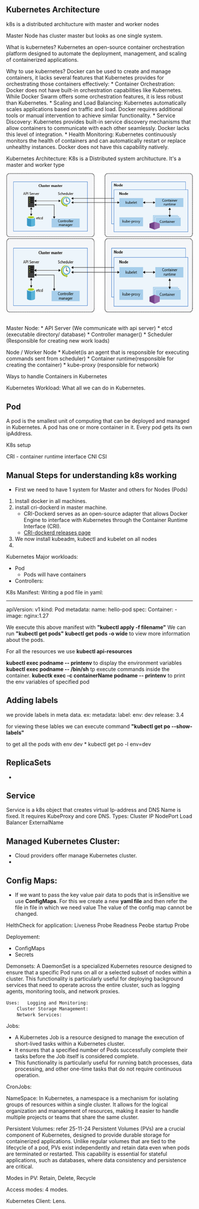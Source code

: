 

## Kubernetes Architecture

k8s is a distributed architucture with master and worker nodes

Master Node has cluster master but looks as one single system.


What is kubernetes?
Kubernetes an open-source container orchestration platform designed to automate the deployment, management, and scaling of containerized applications.

Why to use kubernetes?
Docker can be used to create and manage containers, it lacks several features that Kubernetes provides for orchestrating those containers effectively:
    * Container Orchestration: 
        Docker does not have built-in orchestration capabilities like Kubernetes. 
        While Docker Swarm offers some orchestration features, it is less robust than Kubernetes.
    * Scaling and Load Balancing: 
        Kubernetes automatically scales applications based on traffic and load. 
        Docker requires additional tools or manual intervention to achieve similar functionality.
    * Service Discovery: 
       Kubernetes provides built-in service discovery mechanisms that allow containers to communicate with each other seamlessly. 
        Docker lacks this level of integration.
    * Health Monitoring: 
        Kubernetes continuously monitors the health of containers and can automatically restart or replace unhealthy instances. 
        Docker does not have this capability natively.

Kubernetes Architecture:
K8s is a Distributed system architucture.
It's a master and worker type

![Kubernetes Architecture](../images/Kubernetes_1.webp)  
<img src="../images/kubernetes_1.webp" height="200">  

</br>
Master Node:
    * API Server (We communicate with api server)
    * etcd (executable directory/ database)
    * Controller manager()
    * Scheduler (Responsible for creating new work loads)

Node / Worker Node
     * Kubelet(is an agent that is responsible for executing commands sent from scheduler)
     * Container runtime(responsible for creating the container)
     * kube-proxy (responsible for network)


Ways to handle Containers in Kubernetes


Kubernetes Workload:
	What all we can do in Kubernetes.



## Pod
A pod is the smallest unit of computing that can be deployed and managed in Kubernetes.
A pod has one or more container in it.
Every pod gets its own ipAddress.


K8s setup

CRI - container runtime interface
CNI
CSI 
  
## Manual Steps for understanding k8s working  
- First we need to have 1 system for Master and others for Nodes (Pods)  
1. Install docker in all machines.
2. install cri-dockerd in master machine.
	* CRI-Dockerd serves as an open-source adapter that allows Docker Engine to interface with Kubernetes through the Container Runtime Interface (CRI).
	* [CRI-dockerd releases page](https://github.com/Mirantis/cri-dockerd/releases)
3. We now install kubeadm, kubectl and kubelet on all nodes
4. 




Kubernetes Major workloads:
* Pod
	* Pods will have containers
* Controllers:
	

K8s Manifest:
Writing a pod file in yaml:

---
apiVersion: v1
kind: Pod
metadata:
  name: hello-pod
spec:
  Container:
    - image: nginx:1.27 

We execute this above manifest with **"kubectl apply -f filename"**
We can run **"kubectl get pods"**
**kubectl get pods  -o wide** to view more information about the pods.


For all the resources we use **kubectl api-resources**

**kubectl exec podname -- printenv**  to display the environment variables 
**kubectl exec podname -- /bin/sh** tp execute commands inside the container.
**kubectk exec -c containerName podname -- printenv** to print the env variables of specified pod

## Adding labels
we provide labels in meta data.
ex: 
metadata:
  label:
    env: dev
    release: 3.4

for viewing these lables we can execute command **"kubectl get po --show-labels"** 

to get all the pods with env dev
	* kubectl get po -l env=dev

## ReplicaSets
* 



## Service
Service is a k8s object that creates virtual Ip-address and DNS Name is fixed. 
It requires KubeProxy and core DNS.
Types: 
	Cluster IP
	NodePort
	Load Balancer
	ExternalName

## Managed Kubernetes Cluster:
* Cloud providers offer manage Kubernetes cluster.
* 

## Config Maps:
* If we want to pass the key value pair data to pods that is inSensitive we use **ConfigMaps**.
For this we create a new **yaml file** and then refer the file in file in which we need value
The value of the config map cannot be changed.


HelthCheck for application:
Liveness Probe
Readness Peobe
startup Probe

Deployement:
* ConfigMaps
* Secrets

Demonsets: A DaemonSet is a specialized Kubernetes resource designed to ensure that a specific Pod runs on all or a selected subset of nodes within a cluster. 
This functionality is particularly useful for deploying background services that need to operate across the entire cluster, such as logging agents, monitoring tools, and network proxies.

	Uses:	Logging and Monitoring:
		Cluster Storage Management:
		Network Services:

Jobs: 
* A Kubernetes Job is a resource designed to manage the execution of short-lived tasks within a Kubernetes cluster.
* It ensures that a specified number of Pods successfully complete their tasks before the Job itself is considered complete. 
* This functionality is particularly useful for running batch processes, data processing, and other one-time tasks that do not require continuous operation.

CronJobs:

NameSpace:
In Kubernetes, a namespace is a mechanism for isolating groups of resources within a single cluster. 
It allows for the logical organization and management of resources, making it easier to handle multiple projects or teams that share the same cluster. 


Persistent Volumes: refer 25-11-24
Persistent Volumes (PVs) are a crucial component of Kubernetes, designed to provide durable storage for containerized applications. 
Unlike regular volumes that are tied to the lifecycle of a pod, PVs exist independently and retain data even when pods are terminated or restarted. 
This capability is essential for stateful applications, such as databases, where data consistency and persistence are critical.

Modes in PV:
Retain, Delete, Recycle

Access modes:
4 modes.

Kubernetes Client:
Lens.




























